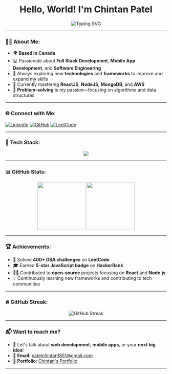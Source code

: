 <h1 align="center">Hello, World! I'm Chintan Patel</h1>

<p align="center">
  <img src="https://readme-typing-svg.herokuapp.com?font=Fira+Code&size=22&pause=1000&color=4B9CD3&center=true&vCenter=true&width=440&lines=Full+Stack+Developer;Software+Engineer;Tech+Explorer;Always+Learning" alt="Typing SVG" />
</p>

---

### 🧑‍💻 About Me:
- 🌍 **Based in Canada**
- 💻 Passionate about **Full Stack Development**, **Mobile App Development**, and **Software Engineering**
- 🚀 Always exploring new **technologies** and **frameworks** to improve and expand my skills
- 🌱 Currently mastering **ReactJS**, **NodeJS**, **MongoDB**, and **AWS**
- 🎯 **Problem-solving** is my passion—focusing on algorithms and data structures

---

### 🌐 Connect with Me:

[![LinkedIn](https://img.shields.io/badge/LinkedIn-0A66C2?style=for-the-badge&logo=linkedin)](https://www.linkedin.com/in/pchintan71/)
[![GitHub](https://img.shields.io/badge/GitHub-333?style=for-the-badge&logo=github)](https://github.com/chintu1851)
[![LeetCode](https://img.shields.io/badge/LeetCode-FFA116?style=for-the-badge&logo=leetcode)](https://leetcode.com/Chintan1851/)

---

### 🚀 Tech Stack:

<p align="center">
  <img src="https://skillicons.dev/icons?i=react,nodejs,express,python,typescript,aws,mongodb,docker,git,flutter" />
</p>

---

### 📊 GitHub Stats:

<div align="center">
  <img height="150em" src="https://github-readme-stats.vercel.app/api?username=chintu1851&show_icons=true&theme=dark&cache_seconds=1800" />
  <img height="150em" src="https://github-readme-stats.vercel.app/api/top-langs/?username=chintu1851&layout=compact&theme=dark" />
</div>

---

### 🏆 Achievements:
- 🏅 Solved **400+ DSA challenges** on **LeetCode**
- 🎓 Earned **5-star JavaScript badge** on **HackerRank**
- 👨‍💻 Contributed to **open-source** projects focusing on **React** and **Node.js**
- 💡 Continuously learning new frameworks and contributing to tech communities

---

### 🔥 GitHub Streak:

<p align="center">
  <img src="https://github-readme-streak-stats.herokuapp.com/?user=chintu1851&theme=dracula&date_format=j%20M%5B%20Y%5D" alt="GitHub Streak" />
</p>

---

### 📬 Want to reach me?

- 💬 Let's talk about **web development**, **mobile apps**, or your **next big idea**!
- 📧 **Email**: [patelchintan1851@gmail.com](mailto:patelchintan1851@gmail.com)
- 🚀 **Portfolio**: [Chintan's Portfolio](https://chintanportfolio.vercel.app/)

---

